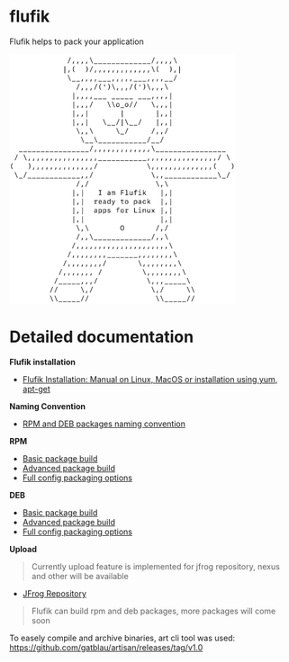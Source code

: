# flufik
Flufik helps to pack your application

![](img/flufik.png)

# Detailed documentation

<b>Flufik installation</b>

- [Flufik Installation: Manual on Linux, MacOS or installation using yum, apt-get](docs/installation.md)

<b>Naming Convention</b>
- [RPM and DEB packages naming convention](docs/build/naming-convention.md)

<b>RPM</b>
- [Basic package build](docs/build/rpm/basic.md)
- [Advanced package build](docs/build/rpm/advanced.md)
- [Full config packaging options](docs/build/rpm/available%20configuration.md)

<b>DEB</b>
- [Basic package build](docs/build/deb/basic.md)
- [Advanced package build](docs/build/deb/advanced.md)
- [Full config packaging options](docs/build/deb/available%20configuration.md)

<b>Upload</b>
>Currently upload feature is implemented for jfrog repository, nexus and other
> will be available
- [JFrog Repository](docs/upload/jfrog%20repository/jfrog.md)

> Flufik can build rpm and deb packages, more packages will come soon



To easely compile and archive binaries, art cli tool was used: https://github.com/gatblau/artisan/releases/tag/v1.0
